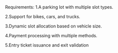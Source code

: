 Requirements:
1.A parking lot with multiple slot types.

2.Support for bikes, cars, and trucks.

3.Dynamic slot allocation based on vehicle size.

4.Payment processing with multiple methods.

5.Entry ticket issuance and exit validation